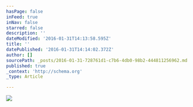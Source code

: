```yaml
---
hasPage: false
inFeed: true
inNav: false
starred: false
description: ''
dateModified: '2016-01-31T14:13:58.595Z'
title: ''
datePublished: '2016-01-31T14:14:02.372Z'
author: []
sourcePath: _posts/2016-01-31-728761d1-c7b6-4db0-98b2-444811256962.md
published: true
_context: 'http://schema.org'
_type: Article

---
```

![](https://the-grid-user-content.s3-us-west-2.amazonaws.com/9ea9e268-bd8d-4200-a2a2-42c27c9864bb.jpg)